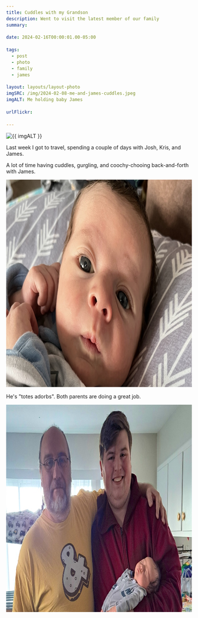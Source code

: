 ```yaml
---
title: Cuddles with my Grandson
description: Went to visit the latest member of our family
summary:

date: 2024-02-16T00:00:01.00-05:00

tags:
  - post
  - photo
  - family
  - james

layout: layouts/layout-photo
imgSRC: /img/2024-02-08-me-and-james-cuddles.jpeg
imgALT: Me holding baby James

urlFlickr:

---
```

<p><img width="500" height="500" class="u-photo img-polaroid" src="{{ imgSRC }}" alt="{{ imgALT }}" /></p>

Last week I got to travel, spending a couple of days with Josh, Kris, and James.

A lot of time having cuddles, gurgling, and coochy-chooing back-and-forth with James.

<img class="img-border" src="/img/2024-02-08-james-closeup.jpeg" alt="close-up of James' face" width="1000" height="562" />

He's "totes adorbs". Both parents are doing a great job.

<img class="img-border" src="/img/2024-02-09-me-josh-james.jpeg" alt="cstanding with my son and grandson" width="1000" height="562" />
